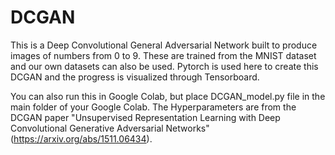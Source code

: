 # DCGAN
This is a Deep Convolutional General Adversarial Network built to produce images of numbers from 0 to 9. These are trained from the MNIST dataset and our own datasets can also be used. Pytorch is used here to create this DCGAN and the progress is visualized through Tensorboard. 

You can also run this in Google Colab, but place DCGAN_model.py file in the main folder of your Google Colab. The Hyperparameters are from the DCGAN paper "Unsupervised Representation Learning with Deep Convolutional Generative Adversarial Networks" (https://arxiv.org/abs/1511.06434).
